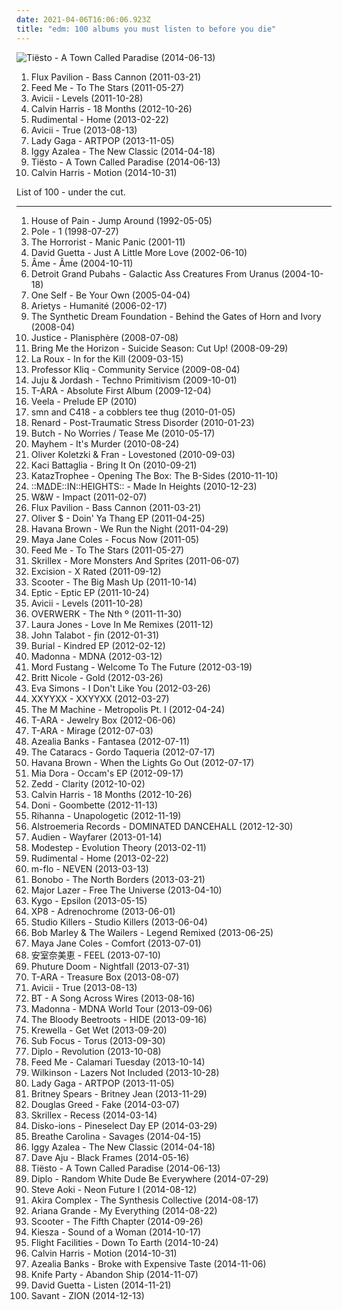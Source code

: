 ```yaml
---
date: 2021-04-06T16:06:06.923Z
title: "edm: 100 albums you must listen to before you die"
---
```

![Tiësto - A Town Called Paradise (2014-06-13)](http://coverartarchive.org/release/5c2d74e1-282f-4199-8231-6cc7e86ac46d/7707710899-500.jpg "Tiësto - A Town Called Paradise (2014-06-13)")
<ol class="albums">
<li data-cover="http://coverartarchive.org/release/2fca1b4d-f307-48fc-a449-550e663c9da0/18420618474-500.jpg" data-tags="electronic, heavy, dubstep, edm, massive, banger, breakthrough, filthy, flux, flux pavilion, stinker" role="button">Flux Pavilion - Bass Cannon (2011-03-21)</li>
<li data-cover="http://coverartarchive.org/release/4f7c2d8a-2fdb-498c-9470-f3f0a4d38d43/2411561207-500.jpg" data-tags="electronic, house, electro house, 10s, edm, complextro, sun and moon and stars and outer space" role="button">Feed Me - To The Stars (2011-05-27)</li>
<li data-cover="https://img.discogs.com/gAEJL4DJuK85hxGg5BYDzuVISlA=/fit-in/500x500/filters:strip_icc():format(jpeg):mode_rgb():quality(90)/discogs-images/R-3196879-1320268289.jpeg.jpg" data-tags="electronic, dance" role="button">Avicii - Levels (2011-10-28)</li>
<li data-cover="http://coverartarchive.org/release/4e32dd65-ee0b-47d0-a217-93752224f93f/11608487637-500.jpg" data-tags="electronic, dance, house" role="button">Calvin Harris - 18 Months (2012-10-26)</li>
<li data-cover="http://coverartarchive.org/release/ec6d908f-cf79-4225-a20f-7796ad248661/8830440426-500.jpg" data-tags="drum and bass" role="button">Rudimental - Home (2013-02-22)</li>
<li data-cover="http://coverartarchive.org/release/df93fa50-a9ab-4b1c-8a83-e842652ac39c/5165686561-500.jpg" data-tags="electronic" role="button">Avicii - True (2013-08-13)</li>
<li data-cover="http://coverartarchive.org/release/a7d800c7-ba01-4631-a6e2-7bb5caaf8e58/5494741689-500.jpg" data-tags="pop" role="button">Lady Gaga - ARTPOP (2013-11-05)</li>
<li data-cover="http://coverartarchive.org/release/e34bd314-6063-4fcb-843b-029bc735360a/6695927398-500.jpg" data-tags="pop, rap" role="button">Iggy Azalea - The New Classic (2014-04-18)</li>
<li data-cover="http://coverartarchive.org/release/5c2d74e1-282f-4199-8231-6cc7e86ac46d/7707710899-500.jpg" data-tags="edm" role="button">Tiësto - A Town Called Paradise (2014-06-13)</li>
<li data-cover="http://coverartarchive.org/release/5079e05d-49ab-4d3e-92ae-781fcf5d3844/12571214745-500.jpg" data-tags="electronic, dance, electro house" role="button">Calvin Harris - Motion (2014-10-31)</li>
</ol>
List of 100 - under the cut.
<!-- more -->

_________________

<ol class="albums">
<li data-cover="https://img.discogs.com/0S-WcGfEEIiJSMOJ4-w5RXDQsyc=/fit-in/600x614/filters:strip_icc():format(jpeg):mode_rgb():quality(90)/discogs-images/R-412062-1522349572-1789.jpeg.jpg" data-tags="trance, house of pain, edm" role="button">
House of Pain - Jump Around (1992-05-05)
</li>
<li data-cover="http://coverartarchive.org/release/743eb30e-6a5c-4fd7-a06e-656bfd63e0c7/4521983976-500.jpg" data-tags="glitch, dub, minimal techno" role="button">
Pole - 1 (1998-07-27)
</li>
<li data-cover="http://coverartarchive.org/release/d5b00d36-73e0-39ca-b090-5b20d1510cad/25506609165-500.jpg" data-tags="techno, ebm" role="button">
The Horrorist - Manic Panic (2001-11)
</li>
<li data-cover="http://coverartarchive.org/release/859e1b39-674b-4aa6-afd0-35af150ff649/15701501195-500.jpg" data-tags="house" role="button">
David Guetta - Just A Little More Love (2002-06-10)
</li>
<li data-cover="http://coverartarchive.org/release/a2c78758-acc6-3805-a1f3-184397b9d1dd/22730123114-500.jpg" data-tags="deep house" role="button">
Âme - Âme (2004-10-11)
</li>
<li data-cover="https://img.discogs.com/1AgDFcf_c6YXSEHywTWQ9gtcSGw=/fit-in/600x592/filters:strip_icc():format(jpeg):mode_rgb():quality(90)/discogs-images/R-249961-1137891558.jpeg.jpg" data-tags="electronic" role="button">
Detroit Grand Pubahs - Galactic Ass Creatures From Uranus (2004-10-18)
</li>
<li data-cover="http://coverartarchive.org/release/9cc1018c-ccec-4aa8-aea8-0bf3a6160ce8/21319948307-500.jpg" data-tags="nu jazz, hip-hop, chillout, electronic, electronica, trip-hop, electropop, downtempo, electro, dance, lo-fi, house, electro house, acid jazz, idm, groove, lounge, trip hop, club, funky, ninja tune, broken beat, remix, breaks, breakbeat, nu-jazz, electrojazz, dj, electro funk, neo-soul, edm, nu-bluz, electronic-lounge, nu-bluz funky grooves in the e-lounge" role="button">
One Self - Be Your Own (2005-04-04)
</li>
<li data-cover="https://via.placeholder.com/450" data-tags="electronic" role="button">
Arietys - Humanité (2006-02-17)
</li>
<li data-cover="http://coverartarchive.org/release/a05abebe-0e73-4ed9-9760-795a7ae9dd1a/5815430687-500.jpg" data-tags="dark electro" role="button">
The Synthetic Dream Foundation - Behind the Gates of Horn and Ivory (2008-04)
</li>
<li data-cover="http://coverartarchive.org/release/c91ee04e-f5c5-43d3-a199-2bebffb177de/18417579892-500.jpg" data-tags="electronic, house, electro house, french house, 00s, edm" role="button">
Justice - Planisphère (2008-07-08)
</li>
<li data-cover="http://coverartarchive.org/release/930ebebd-f0e1-4d21-854e-ba6b9515cb0f/5922401412-500.jpg" data-tags="electronic, dubstep" role="button">
Bring Me the Horizon - Suicide Season: Cut Up! (2008-09-29)
</li>
<li data-cover="http://coverartarchive.org/release/832a78ea-5be2-36b3-bcb7-107b77dfe674/23298175097-500.jpg" data-tags="electropop" role="button">
La Roux - In for the Kill (2009-03-15)
</li>
<li data-cover="http://coverartarchive.org/release/a20808fe-3d15-4334-91f2-e161cd6ed433/2121931642-500.jpg" data-tags="hip-hop, electronic, alternative, usa, electro, solo, psychedelic, american, acid, breaks, breakcore, jamendo, one-man band, 00s, chicago, alternative dance, big beat, netlabel, cc, creative commons, free music, illinois, edm, america, united states, one man band, weblabel, netaudio, netlabels, one-man-band, net labels, psychedelic electronica, net labels music, free album, solo project, solo album, webaudio, electronic dance music, one man project, usa underground, one-man-project, netlabels music, weblabels, one  man band, web labels" role="button">
Professor Kliq - Community Service (2009-08-04)
</li>
<li data-cover="https://img.discogs.com/KH3dpoL1RUh-tNWyQ2HuR1fqeeE=/fit-in/593x590/filters:strip_icc():format(jpeg):mode_rgb():quality(90)/discogs-images/R-3906575-1348791693-5871.jpeg.jpg" data-tags="chillout, electronic, electronica, downtempo, dance, techno, house, tech house, minimal, minimal techno, groove, progressive house, deep house, dj, tech-house, funky house, edm, nu-disco, nu-bluz, electronic-lounge, nu-bluz funky grooves in the e-lounge" role="button">
Juju & Jordash - Techno Primitivism (2009-10-01)
</li>
<li data-cover="http://coverartarchive.org/release/7c795ba6-7326-4540-978b-c9bd835501bf/6522774075-500.jpg" data-tags="k-pop" role="button">
T-ARA - Absolute First Album (2009-12-04)
</li>
<li data-cover="https://img.discogs.com/TNHaq8rn0XHRAnPUG1UsltyFMnc=/fit-in/600x600/filters:strip_icc():format(jpeg):mode_rgb():quality(90)/discogs-images/R-10540685-1499526193-7382.jpeg.jpg" data-tags="electropop, female vocalists, electro, dance, dance-pop, electro pop, progressive house, female vocals, dance pop, drum & bass, edm, vocal dance, dancepop, veela, female vocal dance, female dance vocals" role="button">
Veela - Prelude EP (2010)
</li>
<li data-cover="http://coverartarchive.org/release/d577e7c0-371b-459e-aca2-0ac8532fceef/1118319132-500.jpg" data-tags="electronic, ambient, house, idm, edm" role="button">
smn and C418 - a cobblers tee thug (2010-01-05)
</li>
<li data-cover="http://coverartarchive.org/release/e2f43505-3377-46b7-a9dd-a44fa4610a2f/2473984985-500.jpg" data-tags="renard" role="button">
Renard - Post-Traumatic Stress Disorder (2010-01-23)
</li>
<li data-cover="https://img.discogs.com/32XYp9w9jCMi5dhe6JxnzjQ2rBk=/fit-in/225x225/filters:strip_icc():format(jpeg):mode_rgb():quality(90)/discogs-images/R-4199194-1358329273-6378.jpeg.jpg" data-tags="hip-hop, electronic, electronica, trip-hop, electropop, pop, downtempo, electro, dance, techno, house, electro house, idm, groove, club, breakbeat, nu-jazz, electro disco, progressive house, deep house, dj, tech-house, soulful house, electro funk, electropunk, electro hip-hop, dance punk, funky breaks, funky house, edm, nu-disco, jazzy beats, nu-bluz, electronic-lounge, nu-bluz funky grooves in the e-lounge, techno groove" role="button">
Butch - No Worries / Tease Me (2010-05-17)
</li>
<li data-cover="http://coverartarchive.org/release/eed0c7d9-1092-4b71-b4a6-0a8e92a1bb7d/13298150779-500.jpg" data-tags="electro, techno" role="button">
Mayhem - It's Murder (2010-08-24)
</li>
<li data-cover="https://img.discogs.com/bJxJWMYmWaD-EHlTQoJhO6QVKsk=/fit-in/500x452/filters:strip_icc():format(jpeg):mode_rgb():quality(90)/discogs-images/R-2432170-1283730105.jpeg.jpg" data-tags="house, funky house" role="button">
Oliver Koletzki & Fran - Lovestoned (2010-09-03)
</li>
<li data-cover="http://coverartarchive.org/release/fdacf640-e6f5-4197-ad6c-d7f9ae06ee0d/5606815690-500.jpg" data-tags="pop" role="button">
Kaci Battaglia - Bring It On (2010-09-21)
</li>
<li data-cover="http://coverartarchive.org/release/baffbf35-1786-4ae0-8e45-048fd48bd85f/5822582008-500.jpg" data-tags="electronic, electronica, indie, experimental, indie electronic, dance, piano, house, indietronica, soundscape, driving music, avant-garde, american, avantgarde, nostalgic, ethereal, party music, rainy day, relaxing, depressing, samples, alternative dance, sampled, alternative hip-hop, indietronic, indie electronica, emotion, 10s, 2010s, creative commons, summery, dance party, sampling, summer music, sample, danceable, edm, midwest, emotions, night time, instrumentals, united states, indiana, electronicadance, atmosphere, alternative hip hop, danceable beats, daydream, electronic indie, alternative urban, electronic-lounge, loungehouse, sliced" role="button">
KatazTrophee - Opening The Box: The B-Sides (2010-11-10)
</li>
<li data-cover="http://coverartarchive.org/release/5f109edf-fc79-4547-919d-f9e8d4c73b1c/7544018664-500.jpg" data-tags="electronica, edm" role="button">
::M∆DE::IN::HEIGHTS:: - Made In Heights (2010-12-23)
</li>
<li data-cover="https://img.discogs.com/SCFsoH3yrI2uD5dlNllOLGb1Cck=/fit-in/600x600/filters:strip_icc():format(jpeg):mode_rgb():quality(90)/discogs-images/R-3120964-1316765315.jpeg.jpg" data-tags="hard trance" role="button">
W&W - Impact (2011-02-07)
</li>
<li data-cover="http://coverartarchive.org/release/2fca1b4d-f307-48fc-a449-550e663c9da0/18420618474-500.jpg" data-tags="electronic, heavy, dubstep, edm, massive, banger, breakthrough, filthy, flux, flux pavilion, stinker" role="button">
Flux Pavilion - Bass Cannon (2011-03-21)
</li>
<li data-cover="https://img.discogs.com/r2p0a7p3dF5dmLAF989Zi8_xBDQ=/fit-in/600x594/filters:strip_icc():format(jpeg):mode_rgb():quality(90)/discogs-images/R-5445310-1503193914-3156.png.jpg" data-tags="chillout, electronic, electronica, downtempo, electro, dance, techno, house, groove, club, progressive house, tech-house, edm, electronic-lounge, nu-bluz funky grooves in the e-lounge" role="button">
Oliver $ - Doin' Ya Thang EP (2011-04-25)
</li>
<li data-cover="https://img.discogs.com/EpRvGueOxq-8gObb3dhLJ8bWabs=/fit-in/521x521/filters:strip_icc():format(jpeg):mode_rgb():quality(90)/discogs-images/R-3072615-1314599825.jpeg.jpg" data-tags="pop, dance" role="button">
Havana Brown - We Run the Night (2011-04-29)
</li>
<li data-cover="http://coverartarchive.org/release/6383a0ee-56c5-494f-afb6-36c501de227e/4135608684-500.jpg" data-tags="electronic" role="button">
Maya Jane Coles - Focus Now (2011-05)
</li>
<li data-cover="http://coverartarchive.org/release/4f7c2d8a-2fdb-498c-9470-f3f0a4d38d43/2411561207-500.jpg" data-tags="electronic, house, electro house, 10s, edm, complextro, sun and moon and stars and outer space" role="button">
Feed Me - To The Stars (2011-05-27)
</li>
<li data-cover="https://img.discogs.com/aMqppzB6n119MJJ_S7AY0Q_IDiU=/fit-in/500x500/filters:strip_icc():format(jpeg):mode_rgb():quality(90)/discogs-images/R-2959907-1309217030.jpeg.jpg" data-tags="dubstep, electronic" role="button">
Skrillex - More Monsters And Sprites (2011-06-07)
</li>
<li data-cover="http://coverartarchive.org/release/e91b0f96-6546-4c70-9504-af2972680457/1073557306-500.jpg" data-tags="dubstep" role="button">
Excision - X Rated (2011-09-12)
</li>
<li data-cover="https://img.discogs.com/eYIX7NgPApXv1XcMCmrJJP6jm7I=/fit-in/600x619/filters:strip_icc():format(jpeg):mode_rgb():quality(90)/discogs-images/R-7362515-1439830986-3810.jpeg.jpg" data-tags="trance, electronic, pop, hardcore, dubstep, dance, techno, house, rave, eurodance, scooter, edm, hardstyle" role="button">
Scooter - The Big Mash Up (2011-10-14)
</li>
<li data-cover="http://coverartarchive.org/release/630d9c08-ac76-4c5d-9e07-c5cd2f0e3959/18471647220-500.jpg" data-tags="dubstep, bass, edm" role="button">
Eptic - Eptic EP (2011-10-24)
</li>
<li data-cover="https://img.discogs.com/gAEJL4DJuK85hxGg5BYDzuVISlA=/fit-in/500x500/filters:strip_icc():format(jpeg):mode_rgb():quality(90)/discogs-images/R-3196879-1320268289.jpeg.jpg" data-tags="electronic, dance" role="button">
Avicii - Levels (2011-10-28)
</li>
<li data-cover="http://coverartarchive.org/release/f062e5a5-7c5d-4fd1-8e52-997861671a79/22886182451-500.jpg" data-tags="house" role="button">
OVERWERK - The Nth º (2011-11-30)
</li>
<li data-cover="https://img.discogs.com/4wmJTkiDpKDWraUQYtjHH8ie9Fo=/fit-in/600x600/filters:strip_icc():format(jpeg):mode_rgb():quality(90)/discogs-images/R-3371067-1327756663.jpeg.jpg" data-tags="chillout, electronic, electronica, downtempo, dance, techno, house, idm, groove, club, progressive house, deep house, dj, soulful house, funky house, edm, nu-disco, nu-bluz, electronic-lounge, deep tech-house, nu-bluz funky grooves in the e-lounge" role="button">
Laura Jones - Love In Me Remixes (2011-12)
</li>
<li data-cover="http://coverartarchive.org/release/697082bd-a67e-453a-a63c-6696b06ac98d/2985165419-500.jpg" data-tags="house" role="button">
John Talabot - ƒin (2012-01-31)
</li>
<li data-cover="http://coverartarchive.org/release/2b19f713-fd86-480f-aa71-84ca6f90f86d/1348823268-500.jpg" data-tags="future garage" role="button">
Burial - Kindred EP (2012-02-12)
</li>
<li data-cover="http://coverartarchive.org/release/929d9ee6-d0ca-4011-a0a1-bfbfc0dec0c8/1068696454-500.jpg" data-tags="pop" role="button">
Madonna - MDNA (2012-03-12)
</li>
<li data-cover="http://coverartarchive.org/release/ba4fd14f-1671-46ab-935e-b7cc21e369a5/3347680565-500.jpg" data-tags="electronic, house, electro house" role="button">
Mord Fustang - Welcome To The Future (2012-03-19)
</li>
<li data-cover="http://coverartarchive.org/release/5d4598ed-49ef-4a6f-a6ae-d7b370512a39/11362627561-500.jpg" data-tags="electropop, pop, female vocalists, christian pop" role="button">
Britt Nicole - Gold (2012-03-26)
</li>
<li data-cover="https://img.discogs.com/S9gJRTIVG3X3iA9eTAXQLrx-RRk=/fit-in/600x600/filters:strip_icc():format(jpeg):mode_rgb():quality(90)/discogs-images/R-3769514-1343671525-4804.jpeg.jpg" data-tags="electronic, pop, dance, dance-pop, club, edm" role="button">
Eva Simons - I Don't Like You (2012-03-26)
</li>
<li data-cover="http://coverartarchive.org/release/f71c093a-2791-455a-b30f-c9ce8b0701b6/9559450051-500.jpg" data-tags="downtempo, electronic, electronica" role="button">
XXYYXX - XXYYXX (2012-03-27)
</li>
<li data-cover="http://coverartarchive.org/release/4791cdf8-f6aa-411d-a4a2-f72955d03528/7333829426-500.jpg" data-tags="electronic, electro house" role="button">
The M Machine - Metropolis Pt. I (2012-04-24)
</li>
<li data-cover="https://img.discogs.com/3SdNEbPx01j4lTSmXkFKcMpokX4=/fit-in/300x300/filters:strip_icc():format(jpeg):mode_rgb():quality(90)/discogs-images/R-14039695-1566629502-8555.jpeg.jpg" data-tags="j-pop" role="button">
T-ARA - Jewelry Box (2012-06-06)
</li>
<li data-cover="http://coverartarchive.org/release/da1361f8-c1e6-48d4-bdb7-61d06d9fdc17/21875113276-500.jpg" data-tags="k-pop" role="button">
T-ARA - Mirage (2012-07-03)
</li>
<li data-cover="http://coverartarchive.org/release/c041d785-6b72-47f2-a8db-79fdb4067b4a/1472209895-500.jpg" data-tags="alternative, rap, hip-house, seapunk" role="button">
Azealia Banks - Fantasea (2012-07-11)
</li>
<li data-cover="http://coverartarchive.org/release/8950a3be-2df9-48a2-b7a3-a5bea5acfe3d/5658116858-500.jpg" data-tags="electronic" role="button">
The Cataracs - Gordo Taqueria (2012-07-17)
</li>
<li data-cover="http://coverartarchive.org/release/d6130ab3-ab8a-4660-a8e0-724f4fbf6c5c/2066292202-500.jpg" data-tags="dance" role="button">
Havana Brown - When the Lights Go Out (2012-07-17)
</li>
<li data-cover="http://coverartarchive.org/release/56475b7b-7d29-4cad-82b5-c2b1ba135dd9/25359805091-500.jpg" data-tags="chillout, electronic, electronica, electropop, electroclash, downtempo, electro, dance, techno, house, electro house, minimal, idm, groove, club, remix, progressive house, deep house, dj, tech-house, female artists, funky house, edm, nu-disco, nu-bluz, electronic-lounge, nu-bluz funky grooves in the e-lounge" role="button">
Mia Dora - Occam's EP (2012-09-17)
</li>
<li data-cover="http://coverartarchive.org/release/fee67a94-3330-4b92-91dd-57d944d57e1e/11172117630-500.jpg" data-tags="electro house, house" role="button">
Zedd - Clarity (2012-10-02)
</li>
<li data-cover="http://coverartarchive.org/release/4e32dd65-ee0b-47d0-a217-93752224f93f/11608487637-500.jpg" data-tags="electronic, dance, house" role="button">
Calvin Harris - 18 Months (2012-10-26)
</li>
<li data-cover="http://coverartarchive.org/release/07ac7353-e407-4118-89e3-69c6a9fc8078/16905873208-500.jpg" data-tags="electronica, chill, house, remix, edm, vgm, doni, gamechops" role="button">
Doni - Goombette (2012-11-13)
</li>
<li data-cover="http://coverartarchive.org/release/5f705d37-aa27-4aee-bbd2-f8cd93984c31/3039149086-500.jpg" data-tags="pop" role="button">
Rihanna - Unapologetic (2012-11-19)
</li>
<li data-cover="http://coverartarchive.org/release/da8ddd00-c664-4e82-a0c2-ad50b839aca3/4695739793-500.jpg" data-tags="trance, electronic, edm" role="button">
Alstroemeria Records - DOMINATED DANCEHALL (2012-12-30)
</li>
<li data-cover="http://coverartarchive.org/release/25c21b52-c12a-4cb7-b7a2-7f346641db07/10179317320-500.jpg" data-tags="trance, house, progressive house, progressive trance, edm" role="button">
Audien - Wayfarer (2013-01-14)
</li>
<li data-cover="http://coverartarchive.org/release/87e1d9bd-a13b-4ff3-9964-cfd4e5ae2ffe/6892823160-500.jpg" data-tags="dubstep" role="button">
Modestep - Evolution Theory (2013-02-11)
</li>
<li data-cover="http://coverartarchive.org/release/ec6d908f-cf79-4225-a20f-7796ad248661/8830440426-500.jpg" data-tags="drum and bass" role="button">
Rudimental - Home (2013-02-22)
</li>
<li data-cover="https://img.discogs.com/p29r9YGX_M-Z4n2S-1cEs-kGUUI=/fit-in/600x600/filters:strip_icc():format(jpeg):mode_rgb():quality(90)/discogs-images/R-1680212-1386615547-4557.jpeg.jpg" data-tags="electropop, electro house, electro pop, edm" role="button">
m-flo - NEVEN (2013-03-13)
</li>
<li data-cover="https://img.discogs.com/CQRfbzNYKpXll6yBUz1Ky6WKVjM=/fit-in/600x603/filters:strip_icc():format(jpeg):mode_rgb():quality(90)/discogs-images/R-4349387-1473869117-8469.jpeg.jpg" data-tags="downtempo" role="button">
Bonobo - The North Borders (2013-03-21)
</li>
<li data-cover="http://coverartarchive.org/release/76b4b2fa-b9a8-42e8-8d8d-1a106787a180/3840424208-500.jpg" data-tags="electronic" role="button">
Major Lazer - Free The Universe (2013-04-10)
</li>
<li data-cover="http://coverartarchive.org/release/1cdbe3b6-99bb-4a50-9950-29ebc4fcb194/8700662117-500.jpg" data-tags="electronic, dance, house, progressive house, edm, kygo" role="button">
Kygo - Epsilon (2013-05-15)
</li>
<li data-cover="http://coverartarchive.org/release/a8ced173-96a4-43dd-9865-f2b5884c9a04/4509468625-500.jpg" data-tags="electro, synthpop, ebm, futurepop, edm, industrial dance, italian ebm prime movers, hard electro, xp8" role="button">
XP8 - Adrenochrome (2013-06-01)
</li>
<li data-cover="http://coverartarchive.org/release/c041912a-72e3-4c28-8a8a-db88b4c5ff43/18351627712-500.jpg" data-tags="pop" role="button">
Studio Killers - Studio Killers (2013-06-04)
</li>
<li data-cover="http://coverartarchive.org/release/a49c6029-f089-4f0c-9680-92b76afc0d97/13255529196-500.jpg" data-tags="electronic, dubstep, druggy, confident, provocative, uncompromising, bittersweet, hypnotic, flowing, roots reggae, nocturnal, triumphant, slick, edm, nighttime, rebellious, stylish, gutsy, pulsing, plaintive, hanging out, night driving, ambitious, contemporary reggae, declamatory" role="button">
Bob Marley & The Wailers - Legend Remixed (2013-06-25)
</li>
<li data-cover="http://coverartarchive.org/release/666aed5e-09d0-4825-b932-c77461627cfe/18006497469-500.jpg" data-tags="house" role="button">
Maya Jane Coles - Comfort (2013-07-01)
</li>
<li data-cover="http://coverartarchive.org/release/227359a1-9e89-4f36-a919-09ee7af76935/4579862495-500.jpg" data-tags="pop, j-pop, electronic, electropop, jpop" role="button">
安室奈美恵 - FEEL (2013-07-10)
</li>
<li data-cover="https://img.discogs.com/q42FT-fWoTexrhrrspEa5wsoRMc=/fit-in/500x500/filters:strip_icc():format(jpeg):mode_rgb():quality(90)/discogs-images/R-4781549-1375325615-6443.jpeg.jpg" data-tags="black metal, metal, electronic, rock, dubstep, house, electro house, 10s, acid house, edm, brostep, complextro, owsla" role="button">
Phuture Doom - Nightfall (2013-07-31)
</li>
<li data-cover="http://coverartarchive.org/release/2eec5ca1-05ab-4652-85de-8ece0d91fbd6/8650200105-500.jpg" data-tags="dance, j-pop, edm, t-ara" role="button">
T-ARA - Treasure Box (2013-08-07)
</li>
<li data-cover="http://coverartarchive.org/release/df93fa50-a9ab-4b1c-8a83-e842652ac39c/5165686561-500.jpg" data-tags="electronic" role="button">
Avicii - True (2013-08-13)
</li>
<li data-cover="http://coverartarchive.org/release/1d87de25-451c-49ab-a0c0-b2a4ee115bf1/5051517106-500.jpg" data-tags="trance" role="button">
BT - A Song Across Wires (2013-08-16)
</li>
<li data-cover="http://coverartarchive.org/release/429bf884-9069-47c0-a296-59523be1da54/15058729579-500.jpg" data-tags="pop" role="button">
Madonna - MDNA World Tour (2013-09-06)
</li>
<li data-cover="http://coverartarchive.org/release/d46cb428-7455-4dbc-b0f5-905ca2d6e8c8/5145357162-500.jpg" data-tags="electronic, dance, electro house" role="button">
The Bloody Beetroots - HIDE (2013-09-16)
</li>
<li data-cover="https://img.discogs.com/Xud_fDHca0GjUdbaNUuK3GnwpGA=/fit-in/600x595/filters:strip_icc():format(jpeg):mode_rgb():quality(90)/discogs-images/R-5231620-1528513873-7380.jpeg.jpg" data-tags="dubstep" role="button">
Krewella - Get Wet (2013-09-20)
</li>
<li data-cover="http://coverartarchive.org/release/92bfdde9-ae72-4eae-a0bf-a8b1642f90fc/5327695217-500.jpg" data-tags="drum and bass" role="button">
Sub Focus - Torus (2013-09-30)
</li>
<li data-cover="http://coverartarchive.org/release/366d5664-beb8-4532-a9d7-cf6cda3068b6/14065824625-500.jpg" data-tags="hip-hop, trap, edm, moombahton, edm trap, twerk music" role="button">
Diplo - Revolution (2013-10-08)
</li>
<li data-cover="https://img.discogs.com/bzkui0aRuxdOCeus2i__1I1INe8=/fit-in/600x600/filters:strip_icc():format(jpeg):mode_rgb():quality(90)/discogs-images/R-5001817-1381821314-8290.jpeg.jpg" data-tags="electronic, dubstep, house, electro house, 10s, days of the week, edm, brostep, complextro, food and drink" role="button">
Feed Me - Calamari Tuesday (2013-10-14)
</li>
<li data-cover="http://coverartarchive.org/release/0104b3b6-167a-4635-8dd4-d421d665da0c/8142238179-500.jpg" data-tags="dubstep, garage, edm, club/dance, jungle/drum'n'bass" role="button">
Wilkinson - Lazers Not Included (2013-10-28)
</li>
<li data-cover="http://coverartarchive.org/release/a7d800c7-ba01-4631-a6e2-7bb5caaf8e58/5494741689-500.jpg" data-tags="pop" role="button">
Lady Gaga - ARTPOP (2013-11-05)
</li>
<li data-cover="http://coverartarchive.org/release/3ee75d22-2166-445f-8056-2d3d6ab63133/6430328455-500.jpg" data-tags="pop" role="button">
Britney Spears - Britney Jean (2013-11-29)
</li>
<li data-cover="https://img.discogs.com/M-iO_dT5YdNvILcyXL9e0ZNoz8Y=/fit-in/500x500/filters:strip_icc():format(jpeg):mode_rgb():quality(90)/discogs-images/R-6898570-1429040106-8522.jpeg.jpg" data-tags="electronic, electronica, dance, techno, house, electro house, minimal house, minimal, minimal techno, idm, club, deep house, dj, tech-house, edm, nu-bluz funky grooves in the e-lounge" role="button">
Douglas Greed - Fake (2014-03-07)
</li>
<li data-cover="http://coverartarchive.org/release/be5bf2db-1687-49c2-ae05-b124b681bc11/8013196005-500.jpg" data-tags="dubstep" role="button">
Skrillex - Recess (2014-03-14)
</li>
<li data-cover="http://coverartarchive.org/release/ce823317-ca6e-453b-9bc6-de2838bed8db/8784491885-500.jpg" data-tags="electronica, electropop, indie, chill, instrumental, british, ambient, experimental, uk, electro, easy listening, ambient pop, new age, techno, house, indietronica, abstract, idm, bass, synth, atmospheric, free, breaks, summer, introspective, psychill, beats, synthpop, ethereal, synthesizer, braindance, ambient idm, bigbeat, sunshine, bleep, relax, ambient techno, chill out, electronic music, sun, spring, electro-pop, edm, birds, instrumentals, juno, nottingham, forest, free download, breakstep, ambient house, plunderphonics, uk funky, ambient drone, bandcamp, woods, vaporwave, spotify, headphone, ambient piano, synthwave, boc, synthesiser, idm-ambient, ambient jungle, synth-wave, experimental house, washed out, ambient beats, ambient downtempo, dx7, synth music, beattape, arps, idm breaks, mallsoft, ambient breakstep, ambient tech house, sea punk, electronicmusic, diskortion, disko-ions, diskortion records, ambient synthwave" role="button">
Disko-ions - Pineselect Day EP (2014-03-29)
</li>
<li data-cover="http://coverartarchive.org/release/ba3e03cb-bacf-400c-bb0c-e51f34edbb7e/27217499460-500.jpg" data-tags="electronic" role="button">
Breathe Carolina - Savages (2014-04-15)
</li>
<li data-cover="http://coverartarchive.org/release/e34bd314-6063-4fcb-843b-029bc735360a/6695927398-500.jpg" data-tags="pop, rap" role="button">
Iggy Azalea - The New Classic (2014-04-18)
</li>
<li data-cover="http://coverartarchive.org/release/fe35c241-cce7-4168-92c9-48d8537cb811/7618751272-500.jpg" data-tags="chillout, electronic, electronica, downtempo, dance, techno, house, minimal, groove, club, glasgow, progressive house, deep house, tech-house, san francisco, funky house, edm, electronic-lounge, funkgasm, nu-bluz funky grooves in the e-lounge, bay area best" role="button">
Dave Aju - Black Frames (2014-05-16)
</li>
<li data-cover="http://coverartarchive.org/release/5c2d74e1-282f-4199-8231-6cc7e86ac46d/7707710899-500.jpg" data-tags="edm" role="button">
Tiësto - A Town Called Paradise (2014-06-13)
</li>
<li data-cover="http://coverartarchive.org/release/45cb360b-b36f-4829-bb9c-02fb7b059229/14066117061-500.jpg" data-tags="hip-hop" role="button">
Diplo - Random White Dude Be Everywhere (2014-07-29)
</li>
<li data-cover="http://coverartarchive.org/release/e8c73e3a-1ca3-49e3-b523-743233374635/7633149931-500.jpg" data-tags="electronic, 2010s, edm" role="button">
Steve Aoki - Neon Future I (2014-08-12)
</li>
<li data-cover="http://coverartarchive.org/release/3d4dbd88-efb9-41a8-88c6-0df38a3190fb/27222798717-500.jpg" data-tags="electronic, japanese, dance, rave, happy hardcore, edm, bass music, jcore" role="button">
Akira Complex - The Synthesis Collective (2014-08-17)
</li>
<li data-cover="http://coverartarchive.org/release/92402a00-7be5-4c40-ac27-cf91622e2e5a/8509740795-500.jpg" data-tags="pop" role="button">
Ariana Grande - My Everything (2014-08-22)
</li>
<li data-cover="http://coverartarchive.org/release/fc4a7e64-fdb0-47e9-818b-cef7aadbc6a4/8259246101-500.jpg" data-tags="electronic, edm, big room, bigroom" role="button">
Scooter - The Fifth Chapter (2014-09-26)
</li>
<li data-cover="http://coverartarchive.org/release/c0b0fc60-4194-4204-b1e8-dd0550c26642/8787816875-500.jpg" data-tags="electronic, pop" role="button">
Kiesza - Sound of a Woman (2014-10-17)
</li>
<li data-cover="http://coverartarchive.org/release/2bb53942-91a0-45ef-aa7c-834f5c47e6dd/8667458837-500.jpg" data-tags="electronic" role="button">
Flight Facilities - Down To Earth (2014-10-24)
</li>
<li data-cover="http://coverartarchive.org/release/5079e05d-49ab-4d3e-92ae-781fcf5d3844/12571214745-500.jpg" data-tags="electronic, dance, electro house" role="button">
Calvin Harris - Motion (2014-10-31)
</li>
<li data-cover="http://coverartarchive.org/release/2624d060-628e-4d37-97bd-d6b96c3e8717/8786041751-500.jpg" data-tags="trap, hip-house, rap" role="button">
Azealia Banks - Broke with Expensive Taste (2014-11-06)
</li>
<li data-cover="http://coverartarchive.org/release/aa2c9886-7315-4b91-9370-e24886e9b007/11134720284-500.jpg" data-tags="electronic, dance" role="button">
Knife Party - Abandon Ship (2014-11-07)
</li>
<li data-cover="http://coverartarchive.org/release/a472e126-cc26-4b38-841d-ace59d30298e/9216364213-500.jpg" data-tags="electronic, electropop, pop, dance" role="button">
David Guetta - Listen (2014-11-21)
</li>
<li data-cover="http://coverartarchive.org/release/e8806d8e-80c6-4416-9321-105e65972c0a/22713475587-500.jpg" data-tags="electronic, dubstep, electro house, edm" role="button">
Savant - ZION (2014-12-13)
</li>
</ol>